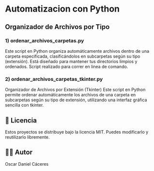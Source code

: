 #  Automatizacion con Python

## Organizador de Archivos por Tipo

### 1) ordenar_archivos_carpetas.py
Este script en Python organiza automáticamente archivos dentro de una carpeta especificada, clasificándolos en subcarpetas según su tipo (extensión). Está diseñado para mantener tus directorios limpios y ordenados.
Script realizado para correr en linea de comando.

### 2) ordenar_archivos_carpetas_tkinter.py
Organizador de Archivos por Extensión (Tkinter)
Este script en Python permite ordenar automáticamente los archivos de una carpeta en subcarpetas según su tipo de extensión, utilizando una interfaz gráfica sencilla con tkinter.

## 📄 Licencia

Estos proyectos se distribuye bajo la licencia MIT. Puedes modificarlo y reutilizarlo libremente.

## 🧑‍💻 Autor

Oscar Daniel Cáceres
